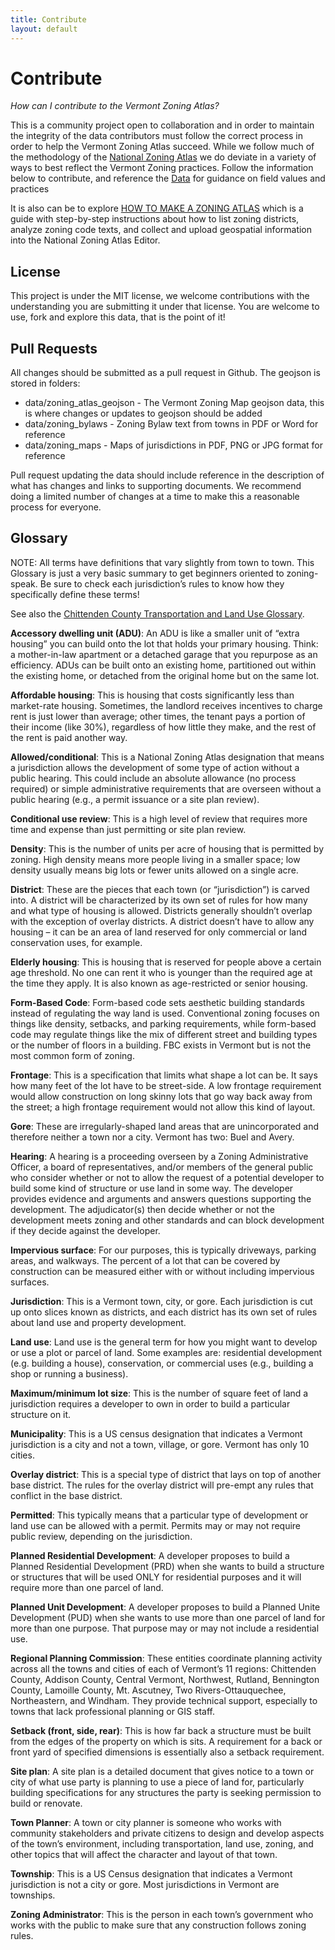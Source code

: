 ```yaml
---
title: Contribute
layout: default
---
```

# Contribute

*How can I contribute to the Vermont Zoning Atlas?* 

This is a community project open to collaboration and in order to maintain the integrity of the data contributors must follow the correct process in order to help the Vermont Zoning Atlas succeed. While we follow much of the methodology of the [National Zoning Atlas](https://www.zoningatlas.org/atlas) we do deviate in a variety of ways to best reflect the Vermont Zoning practices. Follow the information below to contribute, and reference the [Data](data.md) for guidance on field values and practices

It is also can be to explore [HOW TO MAKE A ZONING ATLAS](https://www.zoningatlas.org/how) which is a guide with step-by-step instructions about how to list zoning districts, analyze zoning code texts, and collect and upload geospatial information into the National Zoning Atlas Editor. 

## License
This project is under the MIT license, we welcome contributions with the understanding you are submitting it under that license. You are welcome to use, fork and explore this data, that is the point of it!

## Pull Requests
All changes should be submitted as a pull request in Github. The geojson is stored in folders:

- data/zoning_atlas_geojson - The Vermont Zoning Map geojson data, this is where changes or updates to geojson should be added
- data/zoning_bylaws - Zoning Bylaw text from towns in PDF or Word for reference
- data/zoning_maps - Maps of jurisdictions in PDF, PNG or JPG format for reference

Pull request updating the data should include reference in the description of what has changes and links to supporting documents. We recommend doing a limited number of changes at a time to make this a reasonable process for everyone.

## Glossary

NOTE: All terms have definitions that vary slightly from town to town. This Glossary is just a very basic summary to get beginners oriented to zoning-speak. Be sure to check each jurisdiction’s rules to know how they specifically define these terms!  

See also the [Chittenden County Transportation and Land Use Glossary](https://www.ccrpcvt.org/glossary/). 

**Accessory dwelling unit (ADU)**: An ADU is like a smaller unit of “extra housing” you can build onto the lot that holds your primary housing. Think: a mother-in-law apartment or a detached garage that you repurpose as an efficiency. ADUs can be built onto an existing home, partitioned out within the existing home, or detached from the original home but on the same lot. 

**Affordable housing**: This is housing that costs significantly less than market-rate housing. Sometimes, the landlord receives incentives to charge rent is just lower than average; other times, the tenant pays a portion of their income (like 30%), regardless of how little they make, and the rest of the rent is paid another way. 

**Allowed/conditional**: This is a National Zoning Atlas designation that means a jurisdiction allows the development of some type of action without a public hearing. This could include an absolute allowance (no process required) or simple administrative requirements that are overseen without a public hearing (e.g., a permit issuance or a site plan review). 

**Conditional use review**: This is a high level of review that requires more time and expense than just permitting or site plan review. 

**Density**: This is the number of units per acre of housing that is permitted by zoning. High density means more people living in a smaller space; low density usually means big lots or fewer units allowed on a single acre. 

**District**: These are the pieces that each town (or “jurisdiction”) is carved into. A district will be characterized by its own set of rules for how many and what type of housing is allowed. Districts generally shouldn’t overlap with the exception of overlay districts. A district doesn’t have to allow any housing – it can be an area of land reserved for only commercial or land conservation uses, for example. 

**Elderly housing**: This is housing that is reserved for people above a certain age threshold. No one can rent it who is younger than the required age at the time they apply. It is also known as age-restricted or senior housing. 

**Form-Based Code**: Form-based code sets aesthetic building standards instead of regulating the way land is used. Conventional zoning focuses on things like density, setbacks, and parking requirements, while form-based code may regulate things like the mix of different street and building types or the number of floors in a building. FBC exists in Vermont but is not the most common form of zoning. 

**Frontage**: This is a specification that limits what shape a lot can be. It says how many feet of the lot have to be street-side. A low frontage requirement would allow construction on long skinny lots that go way back away from the street; a high frontage requirement would not allow this kind of layout. 

**Gore**: These are irregularly-shaped land areas that are unincorporated and therefore neither a town nor a city. Vermont has two: Buel and Avery. 

**Hearing**: A hearing is a proceeding overseen by a Zoning Administrative Officer, a board of representatives, and/or members of the general public who consider whether or not to allow the request of a potential developer to build some kind of structure or use land in some way. The developer provides evidence and arguments and answers questions supporting the development. The adjudicator(s) then decide whether or not the development meets zoning and other standards and can block development if they decide against the developer. 

**Impervious surface**: For our purposes, this is typically driveways, parking areas, and walkways. The percent of a lot that can be covered by construction can be measured either with or without including impervious surfaces.  

**Jurisdiction**: This is a Vermont town, city, or gore. Each jurisdiction is cut up onto slices known as districts, and each district has its own set of rules about land use and property development. 

**Land use**: Land use is the general term for how you might want to develop or use a plot or parcel of land. Some examples are: residential development (e.g. building a house), conservation, or commercial uses (e.g., building a shop or running a business). 

**Maximum/minimum lot size**: This is the number of square feet of land a jurisdiction requires a developer to own in order to build a particular structure on it. 

**Municipality**: This is a US census designation that indicates a Vermont jurisdiction is a city and not a town, village, or gore. Vermont has only 10 cities. 

**Overlay district**: This is a special type of district that lays on top of another base district. The rules for the overlay district will pre-empt any rules that conflict in the base district. 

**Permitted**: This typically means that a particular type of development or land use can be allowed with a permit. Permits may or may not require public review, depending on the jurisdiction. 

**Planned Residential Development**: A developer proposes to build a Planned Residential Development (PRD) when she wants to build a structure or structures that will be used ONLY for residential purposes and it will require more than one parcel of land. 

**Planned Unit Development**: A developer proposes to build a Planned Unite Development (PUD) when she wants to use more than one parcel of land for more than one purpose. That purpose may or may not include a residential use.  

**Regional Planning Commission**: These entities coordinate planning activity across all the towns and cities of each of Vermont’s 11 regions: Chittenden County, Addison County, Central Vermont, Northwest, Rutland, Bennington County, Lamoille County, Mt. Ascutney, Two Rivers-Ottauquechee, Northeastern, and Windham. They provide technical support, especially to towns that lack professional planning or GIS staff.  

**Setback (front, side, rear)**: This is how far back a structure must be built from the edges of the property on which is sits. A requirement for a back or front yard of specified dimensions is essentially also a setback requirement. 

**Site plan**: A site plan is a detailed document that gives notice to a town or city of what use party is planning to use a piece of land for, particularly building specifications for any structures the party is seeking permission to build or renovate. 

**Town Planner**: A town or city planner is someone who works with community stakeholders and private citizens to design and develop aspects of the town’s environment, including transportation, land use, zoning, and other topics that will affect the character and layout of that town. 

**Township**: This is a US Census designation that indicates a Vermont jurisdiction is not a city or gore. Most jurisdictions in Vermont are townships. 

**Zoning Administrator**: This is the person in each town’s government who works with the public to make sure that any construction follows zoning rules. 

 
